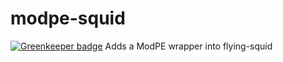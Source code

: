 # modpe-squid

[![Greenkeeper badge](https://badges.greenkeeper.io/Creeplays/modpe-squid.svg)](https://greenkeeper.io/)
Adds a ModPE wrapper into flying-squid
